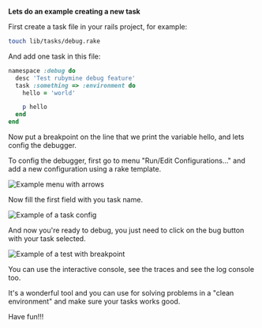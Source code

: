 **Lets do an example creating a new task**

First create a task file in your rails project, for example:

```bash
touch lib/tasks/debug.rake
```

And add one task in this file:

```ruby
namespace :debug do
  desc 'Test rubymine debug feature'
  task :something => :environment do
    hello = 'world'

    p hello
  end
end
```

Now put a breakpoint on the line that we print the variable hello, and lets config the debugger.

To config the debugger, first go to menu "Run/Edit Configurations..." and add a new configuration using a rake template.

![Example menu with arrows](/assets/debug-tasks-setup.png "=400x600")

Now fill the first field with you task name.

![Example of a task config](/assets/debug-tasks-fill.png)

And now you're ready to debug, you just need to click on the bug button with your task selected.

![Example of a test with breakpoint](/assets/debug-tasks-sample.png)

You can use the interactive console, see the traces and see the log console too.

It's a wonderful tool and you can use for solving problems in a "clean environment" and make sure your tasks works good.

Have fun!!!
